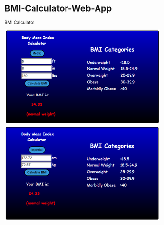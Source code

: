 # BMI-Calculator-Web-App
BMI Calculator

![alt tag](https://github.com/ProsperOA/BMI-Calculator-Web-App/blob/master/imeperialcalc.PNG "Sample Run")
![alt tag](https://github.com/ProsperOA/BMI-Calculator-Web-App/blob/master/metriccalc.PNG "Sample Run")
